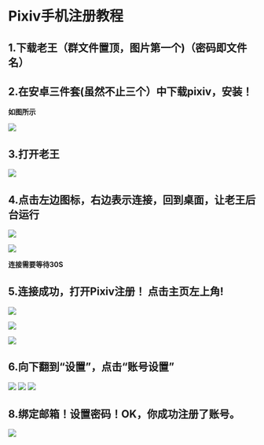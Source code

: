 # Pixiv手机注册教程

## 1.下载老王（群文件置顶，图片第一个)（密码即文件名）

## 2.在安卓三件套(虽然不止三个）中下载pixiv，安装！

**如图所示**

![](https://gitee.com/thoughtflocculation/HomePage/raw/master/Pixiv-Nginx/1.jpg)

## 3.打开老王

![](https://gitee.com/thoughtflocculation/HomePage/raw/master/Pixiv-Nginx/2.jpg)

## 4.**点击左边图标，右边表示连接，回到桌面，让老王后台运行**

![](https://gitee.com/thoughtflocculation/HomePage/raw/master/Pixiv-Nginx/3.jpg)

![](https://gitee.com/thoughtflocculation/HomePage/raw/master/Pixiv-Nginx/4.jpg)

**连接需要等待30S**

## 5.连接成功，打开Pixiv**注册！  点击主页左上角!**

![](https://gitee.com/thoughtflocculation/HomePage/raw/master/Pixiv-Nginx/5.jpg)

![](https://gitee.com/thoughtflocculation/HomePage/raw/master/Pixiv-Nginx/6.jpg)

![](https://gitee.com/thoughtflocculation/HomePage/raw/master/Pixiv-Nginx/7.jpg)

## 6.向下翻到“设置”，点击“账号设置”
![](https://gitee.com/thoughtflocculation/HomePage/raw/master/Pixiv-Nginx/8.jpg)
![](https://gitee.com/thoughtflocculation/HomePage/raw/master/Pixiv-Nginx/9.jpg)
![](https://gitee.com/thoughtflocculation/HomePage/raw/master/Pixiv-Nginx/10.jpg)

## 8.绑定邮箱！设置密码！OK，你成功注册了账号。
![](https://gitee.com/thoughtflocculation/HomePage/raw/master/Pixiv-Nginx/11.jpg)